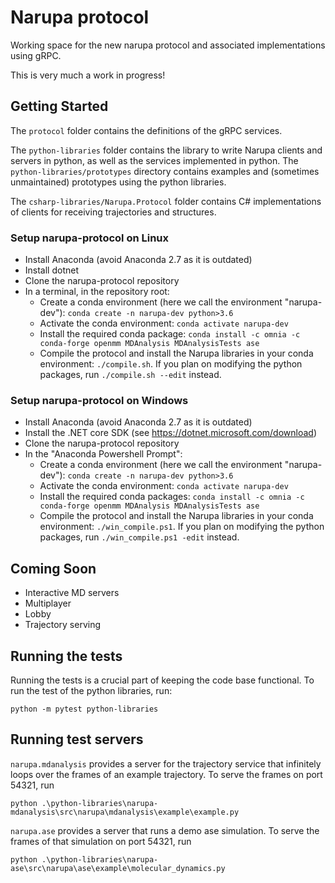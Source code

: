 # Narupa protocol

Working space for the new narupa protocol and associated implementations using gRPC.

This is very much a work in progress!

## Getting Started

The `protocol` folder contains the definitions of the gRPC services. 

The `python-libraries` folder contains the library to write Narupa clients and
servers in python, as well as the services implemented in python. The
`python-libraries/prototypes` directory contains examples and (sometimes
unmaintained) prototypes using the python libraries.

The `csharp-libraries/Narupa.Protocol` folder contains C# implementations of clients for receiving trajectories and structures.

### Setup narupa-protocol on Linux

* Install Anaconda (avoid Anaconda 2.7 as it is outdated)
* Install dotnet
* Clone the narupa-protocol repository
* In a terminal, in the repository root:
    * Create a conda environment (here we call the environment "narupa-dev"): `conda create -n narupa-dev python>3.6`
    * Activate the conda environment: `conda activate narupa-dev`
    * Install the required conda package: `conda install -c omnia -c conda-forge openmm MDAnalysis MDAnalysisTests ase`
    * Compile the protocol and install the Narupa libraries in your conda environment: `./compile.sh`. If you plan on
      modifying the python packages, run `./compile.sh --edit` instead.

### Setup narupa-protocol on Windows

* Install Anaconda (avoid Anaconda 2.7 as it is outdated)
* Install the .NET core SDK (see <https://dotnet.microsoft.com/download>)
* Clone the narupa-protocol repository
* In the "Anaconda Powershell Prompt":
    * Create a conda environment (here we call the environment "narupa-dev"): `conda create -n narupa-dev python>3.6`
    * Activate the conda environment: `conda activate narupa-dev`
    * Install the required conda packages: `conda install -c omnia -c conda-forge openmm MDAnalysis MDAnalysisTests ase`
    * Compile the protocol and install the Narupa libraries in your conda environment: `./win_compile.ps1`. If you plan on modifying the python packages, run `./win_compile.ps1 -edit` instead.

## Coming Soon

* Interactive MD servers
* Multiplayer
* Lobby
* Trajectory serving

## Running the tests

Running the tests is a crucial part of keeping the code base functional. To run the test of the python libraries, run:

    python -m pytest python-libraries

## Running test servers

`narupa.mdanalysis` provides a server for the trajectory service that infinitely loops over the frames of an example
trajectory. To serve the frames on port 54321, run

    python .\python-libraries\narupa-mdanalysis\src\narupa\mdanalysis\example\example.py

`narupa.ase` provides a server that runs a demo ase simulation. To serve the frames of that simulation on port 54321,
run

    python .\python-libraries\narupa-ase\src\narupa\ase\example\molecular_dynamics.py

